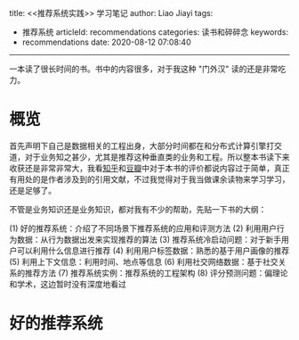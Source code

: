 title: <<推荐系统实践>> 学习笔记
author: Liao Jiayi
tags:
  - 推荐系统
articleId: recommendations
categories: 读书和碎碎念
keywords:
  - recommendations
date: 2020-08-12 07:08:40
---

一本读了很长时间的书。书中的内容很多，对于我这种 "门外汉" 读的还是非常吃力。

# 概览

首先声明下自己是数据相关的工程出身，大部分时间都在和分布式计算引擎打交道，对于业务知之甚少，尤其是推荐这种垂直类的业务和工程。所以整本书读下来收获还是非常非常大，我看[知乎](https://www.zhihu.com/topic/20128448)和[豆瓣](https://book.douban.com/subject/10769749/)中对于本书的评价都说内容过于简单，真正有用处的是作者涉及到的引用文献，不过我觉得对于我当做课余读物来学习学习，还是足够了。

不管是业务知识还是业务知识，都对我有不少的帮助，先贴一下书的大纲：

(1) 好的推荐系统：介绍了不同场景下推荐系统的应用和评测方法
(2) 利用用户行为数据：从行为数据出发来实现推荐的算法
(3) 推荐系统冷启动问题：对于新手用户可以利用什么信息进行推荐
(4) 利用用户标签数据：熟悉的基于用户画像的推荐
(5) 利用上下文信息：利用时间、地点等信息
(6) 利用社交网络数据：基于社交关系的推荐方法
(7) 推荐系统实例：推荐系统的工程架构
(8) 评分预测问题：偏理论和学术，这边暂时没有深度地看过

# 好的推荐系统

